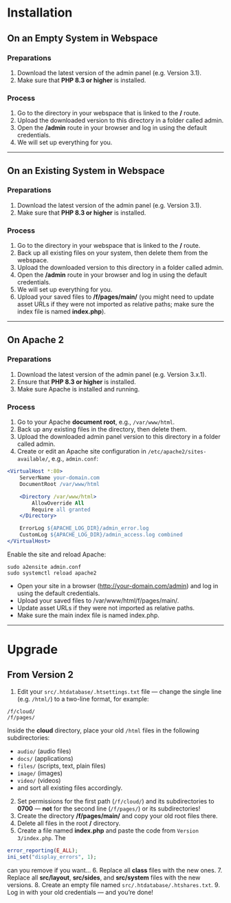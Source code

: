 # Installation

## On an Empty System in Webspace

### Preparations
1. Download the latest version of the admin panel (e.g. Version 3.1).
2. Make sure that **PHP 8.3 or higher** is installed.

### Process
1. Go to the directory in your webspace that is linked to the **/** route.
3. Upload the downloaded version to this directory in a folder called admin.
4. Open the **/admin** route in your browser and log in using the default credentials.
4. We will set up everything for you.

---

## On an Existing System in Webspace

### Preparations
1. Download the latest version of the admin panel (e.g. Version 3.1).
2. Make sure that **PHP 8.3 or higher** is installed.

### Process
1. Go to the directory in your webspace that is linked to the **/** route.
2. Back up all existing files on your system, then delete them from the webspace.
3. Upload the downloaded version to this directory in a folder called admin.
4. Open the **/admin** route in your browser and log in using the default credentials.
5. We will set up everything for you.
6. Upload your saved files to **/f/pages/main/** (you might need to update asset URLs if they were not imported as relative paths; make sure the index file is named **index.php**).

---
## On Apache 2

### Preparations
1. Download the latest version of the admin panel (e.g. Version 3.x.1).
2. Ensure that **PHP 8.3 or higher** is installed.
3. Make sure Apache is installed and running.

### Process
1. Go to your Apache **document root**, e.g., `/var/www/html`.
2. Back up any existing files in the directory, then delete them.
3. Upload the downloaded admin panel version to this directory in a folder called admin.
4. Create or edit an Apache site configuration in `/etc/apache2/sites-available/`, e.g., `admin.conf`:

```apache
<VirtualHost *:80>
    ServerName your-domain.com
    DocumentRoot /var/www/html

    <Directory /var/www/html>
        AllowOverride All
        Require all granted
    </Directory>

    ErrorLog ${APACHE_LOG_DIR}/admin_error.log
    CustomLog ${APACHE_LOG_DIR}/admin_access.log combined
</VirtualHost>
```
Enable the site and reload Apache:

```
sudo a2ensite admin.conf
sudo systemctl reload apache2
```

- Open your site in a browser (http://your-domain.com/admin) and log in using the default credentials.
- Upload your saved files to /var/www/html/f/pages/main/.
- Update asset URLs if they were not imported as relative paths.
- Make sure the main index file is named index.php.

---

# Upgrade

## From Version 2

1. Edit your `src/.htdatabase/.htsettings.txt` file — change the single line (e.g. `/html/`) to a two-line format, for example:  

```
/f/cloud/
/f/pages/
```

   Inside the **cloud** directory, place your old `/html` files in the following subdirectories:
- `audio/` (audio files)
- `docs/` (applications)
- `files/` (scripts, text, plain files)
- `image/` (images)
- `video/` (videos)
- and sort all existing files accordingly.

2. Set permissions for the first path (`/f/cloud/`) and its subdirectories to **0700** — **not** for the second line (`/f/pages/`) or its subdirectories!
3. Create the directory **/f/pages/main/** and copy your old root files there.
4. Delete all files in the root **/** directory.
5. Create a file named **index.php** and paste the code from `Version 3/index.php`. The
```php
error_reporting(E_ALL);
ini_set("display_errors", 1);
   ```
can you remove if you want...
6. Replace all **class** files with the new ones.
7. Replace all **src/layout**, **src/sides**, and **src/system** files with the new versions.
8. Create an empty file named `src/.htdatabase/.htshares.txt`.
9. Log in with your old credentials — and you’re done!
